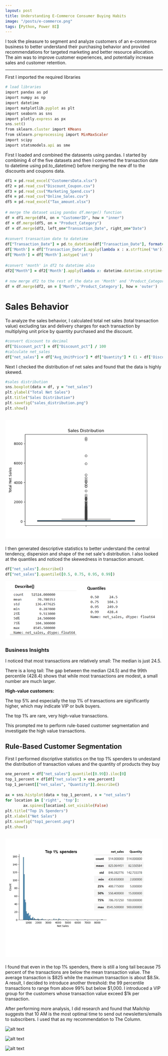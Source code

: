 ```yaml
---
layout: post
title: Understanding E-Commerce Consumer Buying Habits  
image: "/posts/e-commerce.png"
tags: [Python, Power BI]
---
```


I took the pleasure to segment and analyze customers of an e-commerce business to better understand their purchasing behavior and provided recommendations for targeted marketing and better resource allocation. The aim was to improve customer experiences, and potentially increase sales and customer retention. 

---

First I imported the required libraries

```ruby
# load libraries
import pandas as pd
import numpy as np
import datetime
import matplotlib.pyplot as plt
import seaborn as sns
import plotly.express as px
sns.set()
from sklearn.cluster import KMeans
from sklearn.preprocessing import MinMaxScaler
import scipy 
import statsmodels.api as sme

```
First I loaded and combined the datasents using pandas. I started by combining 4 of the five datasets and then I converted the transaction date to datetime using  pd.to_datetime() before merging the new df to the discounts and coupons data.

```ruby
df1 = pd.read_excel("CustomersData.xlsx")
df2 = pd.read_csv("Discount_Coupon.csv")
df3 = pd.read_csv("Marketing_Spend.csv")
df4 = pd.read_csv("Online_Sales.csv")
df5 = pd.read_excel("Tax_amount.xlsx")

# merge the dataset using pandas df.merge() function
df = df1.merge(df4, on = "CustomerID", how = "inner")
df = df.merge(df5, on = "Product_Category")
df = df.merge(df3, left_on="Transaction_Date", right_on="Date")

#convert transaction date to datetime
df["Transaction_Date"] = pd.to_datetime(df["Transaction_Date"], format='%m/%d/%Y')
df['Month'] = df["Transaction_Date"].apply(lambda x : x.strftime('%m'))
df['Month'] = df['Month'].astype('int')

#convert 'month' in df2 to datetime also
df2["Month"] = df2['Month'].apply(lambda x: datetime.datetime.strptime(x, '%b').month)

# now merge df2 to the rest of the data on 'Month' and 'Product_Category'
df = df.merge(df2, on = ['Month','Product_Category'], how = 'outer')
```
# Sales Behavior 

To analyze the sales behavior, I calculated total net sales (total transaction value) excluding tax and delivery charges for each transaction by multiplying unit price by quantity purchased and the discount.

```ruby
#convert discount to decimal
df["Discount_pct"] = df["Discount_pct"] / 100
#calculate net_sales
df["net_sales"] = df["Avg_UnitPrice"] * df["Quantity"] * (1 - df['Discount_pct'])
```
Next I checked the distribution of net sales and found that the data is highly skewed.

```ruby
#sales distribution
sns.boxplot(data = df, y = "net_sales")
plt.ylabel("Total Net Sales")
plt.title("Sales Distribution")
plt.savefig("sales_distribution.png")
plt.show()
```
![alt text](/img/sales_distribution.png "Box Plot")
---
I then generated descriptive statistics to better understand the central tendency, dispersion and shape of the net sale's distribution. I also looked at the quantiles and noticed the skewedness in transaction amount.
```ruby
df["net_sales"].describe()
df["net_sales"].quantile([0.5, 0.75, 0.95, 0.99])
```

![alt text](/img/quantiles.png "Quantiles")

### Business Insights

I noticed that most transactions are relatively small: The median is just 24.5.

There is a long tail: The gap between the median (24.5) and the 99th percentile (428.4) shows that while most transactions are modest, a small number are much larger.

**High-value customers:**

The top 5% and especially the top 1% of transactions are significantly higher, which may indicate VIP or bulk buyers.

The top 1% are rare, very high-value transactions.

This prompted me to perform rule-based customer segmentation and investigate the high value transactions.

## Rule-Based Customer Segmentation

First I performed discriptive statistics on the top 1% spenders to undestand the distribution of transaction values and the quantity of products they buy
```ruby
one_percent = df["net_sales"].quantile([0.99]).iloc[0]
top_1_percent = df[df["net_sales"] > one_percent]
top_1_percent[["net_sales", "Quantity"]].describe()

ax = sns.histplot(data = top_1_percent, x = "net_sales")
for location in ['right', 'top']:
        ax.spines[location].set_visible(False)
plt.title("Top 1% Spenders")
plt.xlabel("Net Sales")
plt.savefig("top1_percent.png")
plt.show()
```

![alt text](/img/top1_percent.jpg "Histogram")
---
I found that even in the top 1% spenders, there is still a long tail because 75 percent of the transactions are below the mean transaction value. The average transaction is $825 while the maximum transaction is about $8.5k. A result, I decided to introduce another threshold: the 99 percentile transactions to range from above 99% but below $1,000. I introduced a VIP group for the customers whose transaction value exceed $1k per transaction.


After performing more analysis, I did research and found that Mailchip suggests that 10 AM is the most optimal time to send out newsletters/emails to subscribers. I used that as  my recommendation to The Column.

![alt text](/img/posts/Opens_Analysis.jpg "Opens Analysis")

![alt text](/img/posts/Clicks_Analysis.jpg "Clicks Analysis")

![alt text](/img/posts/Lifetime_Column.jpg "Lifetime Performance")

